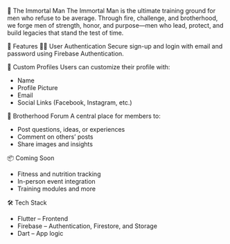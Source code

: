 💪 The Immortal Man
The Immortal Man is the ultimate training ground for men who refuse to be average. Through fire, challenge, and brotherhood, we forge men of strength, honor, and purpose—men who lead, protect, and build legacies that stand the test of time.

🚀 Features
🧑‍💼 User Authentication
Secure sign-up and login with email and password using Firebase Authentication.

👤 Custom Profiles
Users can customize their profile with:
- Name
- Profile Picture
- Email
- Social Links (Facebook, Instagram, etc.)

💬 Brotherhood Forum
A central place for members to:
- Post questions, ideas, or experiences
- Comment on others’ posts
- Share images and insights

📦 Coming Soon
- Fitness and nutrition tracking
- In-person event integration
- Training modules and more

🛠️ Tech Stack
- Flutter – Frontend
- Firebase – Authentication, Firestore, and Storage
- Dart – App logic
